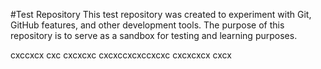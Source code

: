 #Test Repository
This test repository was created to experiment with Git, GitHub features, and other development tools. The purpose of this repository is to serve as a sandbox for testing and learning purposes.

cxccxcx
cxc
cxcxcxc
cxcxccxcxccxcxc
cxcxcxcx
cxcx
